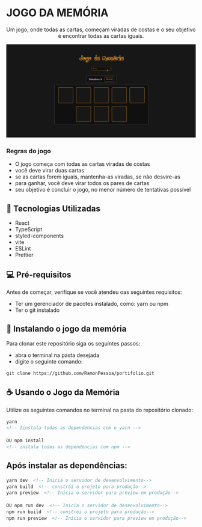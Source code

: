 # JOGO DA MEMÓRIA
<p align='center'>Um jogo, onde todas as cartas, começam viradas de costas e o seu objetivo é encontrar todas as cartas iguais.</p>

<img src='./memory_game_preview.gif'>

### Regras do jogo
* O jogo começa com todas as cartas viradas de costas
* você deve virar duas cartas
* se as cartas forem iguais, mantenha-as viradas, se não desvire-as
* para ganhar, você deve virar todos os pares de cartas
* seu objetivo é concluir o jogo, no menor número de tentatívas possível

## 🤖 Tecnologias Utilizadas
* React
* TypeScript
* styled-components
* vite
* ESLint
* Prettier

## 💻 Pré-requisitos
Antes de começar, verifique se você atendeu oas seguintes requisitos:
* Ter um gerenciador de pacotes instalado, como: yarn ou npm
* Ter o git instalado

## 🚀 Instalando o jogo da memória
Para clonar este repositório siga os seguintes passos:
* abra o terminal na pasta desejada
* digite o seguinte comando:
```
git clone https://github.com/RamonPessoa/portifolio.git
```

## ☕ Usando o Jogo da Memória
Utilize os seguintes comandos no terminal na pasta do repositório clonado:
```html
yarn
<!-- Iinstala todas as dependencias com o yarn -->

OU npm install
<!-- instala todas as dependencias com npm -->
```
## Após instalar as dependências:
```html
yarn dev  <!-- Inicia o servidor de desenvolvimento-->
yarn build  <!-- constrói o projeto para produção-->
yarn preview  <!-- Inicia o servidor para preview em produção-->

OU npm run dev  <!-- Inicia o servidor de desenvolvimento-->
npm run build  <!-- constrói o projeto para produção-->
npm run preview  <!-- Inicia o servidor para preview em produção-->
```
